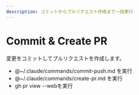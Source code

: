 ```yaml
---
description: コミットからプルリクエスト作成まで一括実行
---
```

# Commit & Create PR

変更をコミットしてプルリクエストを作成します。

- @~/.claude/commands/commit-push.md を実行
- @~/.claude/commands/create-pr.md を実行
- gh pr view --webを実行
